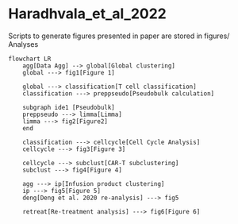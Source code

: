 # Haradhvala_et_al_2022

Scripts to generate figures presented in paper are stored in figures/
Analyses

```mermaid
flowchart LR
    agg[Data Agg] --> global[Global clustering]
    global ---> fig1[Figure 1]

    global ---> classification[T cell classification]
    classification ---> preppseudo[Pseudobulk calculation]
    
    subgraph ide1 [Pseudobulk]
    preppseudo ---> limma[Limma]
    limma ---> fig2[Figure2]
    end

    classification ---> cellcycle[Cell Cycle Analysis]
    cellcycle ---> fig3[Figure 3]

    cellcycle ---> subclust[CAR-T subclustering]
    subclust ---> fig4[Figure 4]
    
    agg ---> ip[Infusion product clustering]
    ip ---> fig5[Figure 5]
    deng[Deng et al. 2020 re-analysis] ---> fig5
    
    retreat[Re-treatment analysis] ---> fig6[Figure 6]

```

